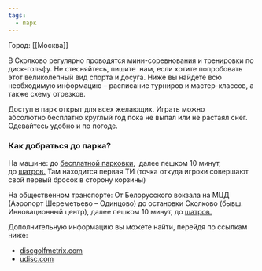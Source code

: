 ```yaml
---
tags:
  - парк
---
```

Город: [[Москва]]

В Сколково регулярно проводятся мини-соревнования и тренировки по диск-гольфу. Не стесняйтесь, пишите  нам, если хотите попробовать этот великолепный вид спорта и досуга. Ниже вы найдете всю необходимую информацию – расписание турниров и мастер-классов, а также схему отрезков.

Доступ в парк открыт для всех желающих. Играть можно абсолютно бесплатно круглый год пока не выпал или не растаял снег. Одевайтесь удобно и по погоде.

### Как добраться до парка?

На машине: до [бесплатной парковки](https://yandex.ru/navi/?whatshere%5Bpoint%5D=37.346750%2C55.699052&whatshere%5Bzoom%5D=18&lang=ru&from=navi),  далее пешком 10 минут, до [шатров.](https://yandex.ru/navi/-/CCQ36Aa6OA) Там находится первая ТИ (точка откуда игроки совершают свой первый бросок в сторону корзины)

На общественном транспорте: От Белорусского вокзала на МЦД (Аэропорт Шереметьево – Одинцово) до остановки Сколково (бывш. Инновационный центр), далее пешком 10 минут, до [шатров.](https://yandex.ru/navi/-/CCQ36Aa6OA)

Дополнительную информацию вы можете найти, перейдя по ссылкам ниже:
- [discgolfmetrix.com](https://discgolfmetrix.com/course/16797)
- [udisc.com](https://udisc.com/courses/skolkovo-dgp-Yaje)
